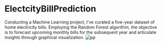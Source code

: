 # ElectcityBillPrediction
Conducting a Machine Learning project, I've curated a five-year dataset of home electricity bills. Employing the Random Forest algorithm, the objective is to forecast upcoming monthly bills for the subsequent year and articulate insights through graphical visualization.
![pp](https://github.com/C12VS01vedant/ElectcityBillPrediction/assets/82309289/d5172794-c212-4be8-b2a6-b3834dd3cd8c)
